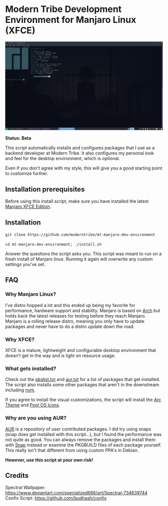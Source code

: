 # Modern Tribe Development Environment for Manjaro Linux (XFCE)

![Screenshot](images/screenshot.png)

**Status: Beta**

This script automatically installs and configures packages that I use as a backend developer at Modern Tribe.
It also configures my personal look and feel for the desktop environment, which is optional.

Even if you don't agree with my style, this will give you a good starting point to customize further.

## Installation prerequisites

Before using this install script, make sure you have installed the latest [Manjaro XFCE Edition](https://manjaro.org/download/official/xfce/).

## Installation

`git clone https://github.com/moderntribe/mt-manjaro-dev-environment`

`cd mt-manjaro-dev-environment; ./install.sh`

Answer the questions the script asks you. This script was meant to run on a fresh install of Manjaro linux.
Running it again will overwrite any custom settings you've set.

## FAQ

### Why Manjaro Linux?

I've distro hopped a lot and this ended up being my favorite for performance, hardware support and stability. Manjaro is based on [Arch](https://www.archlinux.org/) but holds back the latest
releases for testing before they reach Manjaro. Manjaro is a rolling release distro, meaning you only have to update packages and never have to do a distro update down the road.

### Why XFCE?

XFCE is a mature, lightweight and configurable desktop environment that doesn't get in the way and is light on resource usage.

### What gets installed?

Check out the [pkglist.txt](conf/pacman/pkglist.txt) and [aur.txt](conf/pacman/aur.txt) for a list of packages that get installed. The script
also installs some other packages that aren't in the downstream including [nvm](https://github.com/creationix/nvm).

If you agree to install the visual customizations, the script will install the [Arc Theme](https://github.com/horst3180/arc-theme) and [Pop! OS Icons](https://github.com/pop-os/icon-theme).

### Why are you using AUR?

[AUR](https://aur.archlinux.org/) is a repository of user contributed packages. I did try using snaps (snap does get installed with this script...), but I found the performance was not quite as good.
You can always remove the packages and install them with [Snap](https://snapcraft.io/) instead or examine the PKGBUILD files of each package yourself. This really isn't that different from using
custom PPA's in Debian.

**However, use this script at your own risk!**

## Credits

Spectral Wallpaper: https://www.deviantart.com/specialized666/art/Spectral-734639744  
Confix Script: https://github.com/budhash/confix
 

